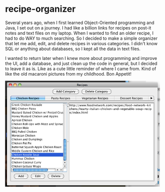 recipe-organizer
================

Several years ago, when I first learned Object-Oriented programming and Java, I set out on a journey. I had like a billion links for recipes on post-it notes and text files on my laptop. When I wanted to find an older recipe, I had to do WAY to much searching. So I decided to make a simple organizer that let me add, edit, and delete recipes in various categories. I didn't know SQL or anything about databases, so I kept all the data in text files.

I wanted to return later when I knew more about programming and improve the UI, add a database, and just clean up the code in general, but I decided to leave it as is. Like as a cute little reminder of where I came from. Kind of like the old macaroni pictures from my childhood. Bon Appetit!

![alt tag](screenshot.png)
